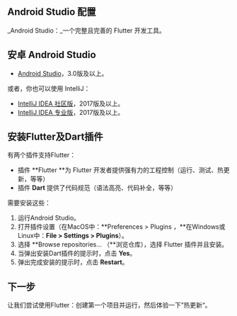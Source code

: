 ## Android Studio 配置

_Android Studio：_一个完整且完善的 Flutter 开发工具。

## 安卓 Android Studio

* [Android Studio](https://developer.android.com/studio/index.html)，3.0版及以上。

或者，你也可以使用 IntelliJ：

* [IntelliJ IDEA 社区版](https://www.jetbrains.com/idea/download/)，2017版及以上。
* [IntelliJ IDEA 专业版](https://www.jetbrains.com/idea/download/)，2017版及以上。

## 安装Flutter及Dart插件

有两个插件支持Flutter：

* 插件 **Flutter **为 Flutter 开发者提供强有力的工程控制（运行、测试、热更新，等等）
* 插件 **Dart** 提供了代码规范（语法高亮、代码补全，等等）

需要安装这些：

1. 运行Android Studio。
2. 打开插件设置（在MacOS中：**Preferences &gt; Plugins ，**在Windows或Linux中：**File &gt; Settings &gt; Plugins**）。
3. 选择 **Browse repositories... （**浏览仓库），选择 Flutter 插件并且安装。
4. 当弹出安装Dart插件的提示时，点击 **Yes**。
5. 弹出完成安装的提示时，点击 **Restart**。

## 下一步

让我们尝试使用Flutter：创建第一个项目并运行，然后体验一下”热更新“。



